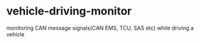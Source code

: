 # vehicle-driving-monitor
monitoring CAN message signals(CAN EMS, TCU, SAS etc) while driving a vehicle
